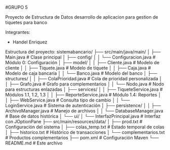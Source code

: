 #GRUPO 5

Proyecto de Estructura de Datos desarrollo de aplicacion para gestion de tiquetes para banco

Integrantes:
- Handel Enriquez






Estructura del proyecto:
sistemabancario/
├── src/main/java/main/
│   ├── Main.java                    # Clase principal
│   ├── config/
│   │   └── Configuracion.java       # Módulo 0: Configuración
│   ├── model/
│   │   ├── Cliente.java             # Modelo de cliente
│   │   ├── Tiquete.java             # Modelo de tiquete
│   │   ├── Caja.java                # Modelo de caja bancaria
│   │   └── Banco.java               # Modelo del banco
│   ├── structures/
│   │   ├── ColaPrioridad.java       # Cola de prioridad personalizada
│   │   ├── Grafo.java               # Grafo para complementarios
│   │   └── Nodo.java                # Nodo para estructuras enlazadas
│   ├── services/
│   │   ├── TiqueteService.java      # Módulos 1.1, 1.2, 1.3
│   │   ├── ReporteService.java      # Módulo 1.4: Reportes
│   │   ├── WebService.java          # Consulta tipo de cambio
│   │   └── LoginService.java        # Sistema de autenticación
│   ├── persistence/
│   │   ├── ArchivoManager.java      # Manejo de archivos
│   │   └── DatabaseManager.java     # Base de datos histórica
│   └── ui/
│       └── InterfazPrincipal.java   # Interfaz con JOptionPane
├── src/main/resources/data/
│   ├── prod.txt                     # Configuración del sistema
│   ├── colas_temp.txt              # Estado temporal de colas
│   ├── historico.txt               # Histórico de transacciones
│   └── complementarios.txt         # Productos complementarios
├── pom.xml                         # Configuración Maven
└── README.md                       # Este archivo